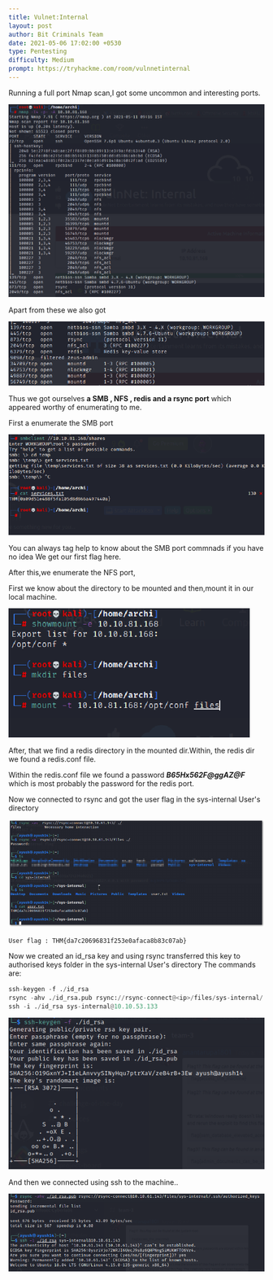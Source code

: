 ```yaml
---
title: Vulnet:Internal
layout: post
author: Bit Criminals Team
date: 2021-05-06 17:02:00 +0530
type: Pentesting
difficulty: Medium
prompt: https://tryhackme.com/room/vulnnetinternal
---
```


Running a full port Nmap scan,I got some uncommon and interesting ports.

![](/images/nmap1.png)

Apart from these we also got 

![](/images/ports.png)

Thus we got ourselves **a SMB , NFS , redis and a rsync port** which appeared worthy of enumerating to me.

First a enumerate the SMB port 

![](/images/smb.png)

You can always tag help to know about the SMB port commnads if you have no idea
We get our first flag here.

After this,we enumerate the NFS port,

First we know about the directory to be mounted and then,mount it in our local machine.

![](/images/nfs.png)

After, that we find a redis directory in the mounted dir.Within, the redis dir we found a redis.conf file.

Within the redis.conf file we found a password
***B65Hx562F@ggAZ@F***
which is most probably the password for the redis port.

Now we connected to rsync and got the user flag in the sys-internal User's directory

![](/images/rsync.png)

```User flag : THM{da7c20696831f253e0afaca8b83c07ab}```

Now we created an id_rsa key and using rsync transferred this key to authorised keys folder in the sys-internal User's directory 
The commands are:

```py
ssh-keygen -f ./id_rsa
rsync -ahv ./id_rsa.pub rsync://rsync-connect@<ip>/files/sys-internal/.ssh/authorized_keys
ssh -i ./id_rsa sys-internal@10.10.53.133
```

![](/images/ssh.png)

And then we connected using ssh to the machine..

![](/images/ssh2.png)

